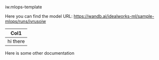 iw.mlops-template

Here you can find the model URL:
https://wandb.ai/idealworks-ml/sample-mlops/runs/ivrusoiw

| Col1     |
|----------|
| hi there |

Here is some other documentation
